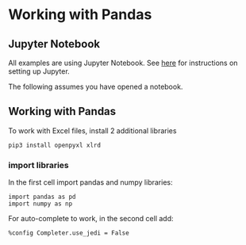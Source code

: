 
# Working with Pandas

## Jupyter Notebook
All examples are using Jupyter Notebook. See [here](./README.md) for instructions on setting up Jupyter.

The following assumes you have opened a notebook.

## Working with Pandas

To work with Excel files, install 2 additional libraries

```
pip3 install openpyxl xlrd
```

### import libraries

In the first cell import pandas and numpy libraries:
```
import pandas as pd
import numpy as np
```

For auto-complete to work, in the second cell add:
```
%config Completer.use_jedi = False
```
